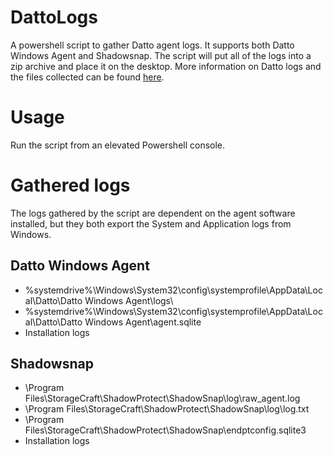 # DattoLogs
A powershell script to gather Datto agent logs. It supports both Datto Windows Agent and Shadowsnap. The script will put all of the logs into a zip archive and place it on the desktop. More information on Datto logs and the files collected can be found [here](https://kb.datto.com/hc/en-us/articles/206267443-SIRIS-ALTO-and-NAS-Gathering-Datto-Diagnostic-Logs).

# Usage
Run the script from an elevated Powershell console. 

# Gathered logs
The logs gathered by the script are dependent on the agent software installed, but they both export the System and Application logs from Windows.
## Datto Windows Agent
* %systemdrive%\Windows\System32\config\systemprofile\AppData\Local\Datto\Datto Windows Agent\logs\
* %systemdrive%\Windows\System32\config\systemprofile\AppData\Local\Datto\Datto Windows Agent\agent.sqlite
* Installation logs

## Shadowsnap
* \Program Files\StorageCraft\ShadowProtect\ShadowSnap\log\raw_agent.log
* \Program Files\StorageCraft\ShadowProtect\ShadowSnap\log\log.txt
* \Program Files\StorageCraft\ShadowProtect\ShadowSnap\endptconfig.sqlite3
* Installation logs

